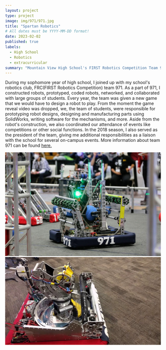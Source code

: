 ```yaml
---
layout: project
type: project
image: img/971/971.jpg
title: "Spartan Robotics"
# All dates must be YYYY-MM-DD format!
date: 2023-02-02
published: true
labels:
  - High School
  - Robotics
  - extracurricular
summary: "Mountain View High School's FIRST Robotics Competition Team 971"
---
```

During my sophomore year of high school, I joined up with my school's robotics club, FRC(FIRST Robotics Competition) team 971. As a part of 971, I constructed robots, prototyped, coded robots, networked, and collaborated with large groups of students. Every year, the team was given a new game that we would have to design a robot to play. From the moment the game reveal video was dropped, we, the team of students, were responsible for prototyping robot designs, designing and manufacturing parts using SolidWorks, writing software for the mechanisms, and more. Aside from the robot's construction, we also coordinated our attendance of events like competitions or other social functions. In the 2018 season, I also served as the president of the team, giving me additional responsibilities as a liaison with the school for several on-campus events. More information about team 971 can be found [here.](http://frc971.org/)

<div class="text-center p-4">
  <img width="620px" 
       src="../img/971/rob1.jpeg"
       class="img-thumbnail" >
  <img width="620px" 
      src="../img/971/rob2.jpeg"
       class="img-thumbnail" >
</div>